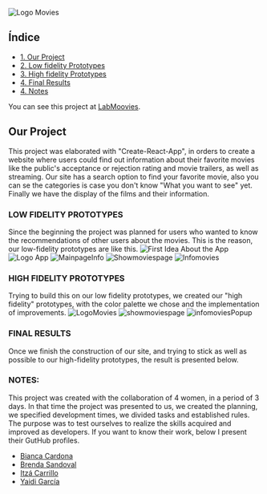 
![Logo Movies](readmeImgs/logoLabMovies2.png)

## Índice

* [1. Our Project](#Our-Project)
* [2. Low fidelity Prototypes](#2LOW-FIDELITY-PROTOTYPES)
* [3. High fidelity Prototypes](#HIGH-FIDELITY-PROTOTYPES)
* [4. Final Results](#4-FINAL-RESULTS)
* [4. Notes](#4-NOTES)

You can see this project at [LabMoovies](https://labmovies.web.app/).

## Our Project

This project was elaborated with "Create-React-App", in orders to create a website where users could find out information about their favorite movies like the public's acceptance or rejection rating and movie trailers, as well as streaming. Our site has a search option to find your favorite movie, also you can se the categories is case you don't know "What you want to see" yet. Finally we have the display of the films and their information.

### LOW FIDELITY PROTOTYPES

Since the beginning the project was planned for users who wanted to know the recommendations of other users about the movies. This is the reason, our low-fidelity prototypes are like this.
![First Idea About the App](readmeImgs/labMoviesIdea.jpg)
![Logo App](readmeImgs/LabMoviesLogo.jpg)
![MainpageInfo](readmeImgs/labMoviesStart.jpg)
![Showmoviespage](readmeImgs/labMooviesProt.jpg)
![Infomovies](readmeImgs/LabMoviesInfo.jpg)


### HIGH FIDELITY PROTOTYPES

Trying to build this on our low fidelity prototypes, we created our "high fidelity" prototypes, with the color palette we chose and the implementation of improvements.
![LogoMovies](readmeImgs/logoLabMovies2.png)
![showmoviespage](readmeImgs/hf-genreMovies.jpg)
![infomoviesPopup](readmeImgs/hf-Info.jpg)

### FINAL RESULTS

Once we finish the construction of our site, and trying to stick as well as possible to our high-fidelity prototypes, the result is presented below.


### NOTES:

This project was created with the collaboration of 4 women, in a period of 3 days. In that time the project was presented to us, we created the planning, we specified development times, we divided tasks and established rules.
The purpose was to test ourselves to realize the skills acquired and improved as developers. If you want to know their work, below I present their GutHub profiles.

* [Bianca Cardona](https://github.com/Biancardona)
* [Brenda Sandoval](https://github.com/Sahory31)
* [Itzá Carrillo](https://github.com/ItzaCarrillo)
* [Yaidi García](https://github.com/Yaidi)
